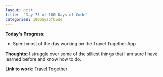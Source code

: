```yaml
---
layout: post
title:  "Day 73 of 100 Days of Code"
categories: 100DaysofCode
---
```

**Today's Progress**:
+ Spent most of the day working on the Travel Together App


**Thoughts**: I struggle over some of the silliest things that I am sure I have learned before and know how to do.

**Link to work**: [Travel Together](http://traveltogetherapp.com)